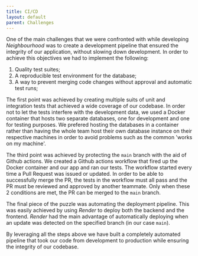 ```yaml
---
title: CI/CD
layout: default
parent: Challenges
---
```


One of the main challenges that we were confronted with while developing _Neighbourhood_ was to create a development pipeline that ensured the integrity of our application, without slowing down development.
In order to achieve this objectives we had to implement the following:

1. Quality test suites;
2. A reproducible test environment for the database;
3. A way to prevent merging code changes without approval and automatic test runs;

The first point was achieved by creating multiple suits of unit and integration tests that achieved a wide coverage of our codebase. In order not to let the tests interfere with the development data, we used a Docker container that hosts two separate databases, one for development and one for testing purposes. We prefered hosting the databases in a container rather than having the whole team host their own database instance on their respective machines in order to avoid problems such as the common 'works on my machine'.

The third point was achieved by protecting the `main` branch with the aid of Github actions. We created a Github actions workflow that fired up the Docker container and our app and ran our tests. The workflow started every time a Pull Request was issued or updated. In order to be able to successfully merge the PR, the tests in the workflow must all pass and the PR must be reviewed and approved by another teammate. Only when these 2 conditions are met, the PR can be merged to the `main` branch.

The final piece of the puzzle was automating the deployment pipeline. This was easily achieved by using _Render_ to deploy both the backend and the frontend. _Render_ had the main advantage of automatically deploying when an update was detected on the specified branch (in our case `main`).

By leveraging all the steps above we have built a completely automated pipeline that took our code from development to production while ensuring the integrity of our codebase.
